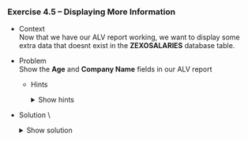 ### Exercise 4.5 – Displaying More Information

- Context \
    Now that we have our ALV report working, we want to display some extra data that doesnt exist in the **ZEXOSALARIES** database table.

- Problem \
    Show the **Age** and **Company Name** fields in our ALV report
    - Hints
      <details>
      <summary>Show hints</summary>

       * Create a new structure that can hold all the fields that we want to display and then use that new structure to create an internal table that you can pass to the display form we made earlier.
      </details>
- Solution \

    <details>
    <summary> Show solution </summary>
    Let's start by creating our new structure
    We're going to call it **ZTLISTE_SALARIES_FULL**

    ![Full](https://github.com/Fabeure/ABAP-Initiation/blob/main/Images/Full.png?raw=true)

    Next, let's add a few data declarations for our new internal table that will hold all the relevant information we want to show in our ALV report


    ```abap
        DATA: WS_LISTE_SALARIES_FULL TYPE TABLE OF ZTLISTE_SALARIES_FULL,
              LS_SALARIES_FULL       TYPE ZTLISTE_SALARIES_FULL.
    ```

    Let's make a form responsible for filling our **WS_LISTE_SALARIES_FULL** internal table :

    ```abap
        *&---------------------------------------------------------------------*
        *& Form fill_full
        *&---------------------------------------------------------------------*
        *& populate wt_liste_salaries_full with data from both wt_liste_salaries
        *& and wt_societes
        *&---------------------------------------------------------------------*
        *& -->  p1        text
        *& <--  p2        text
        *&---------------------------------------------------------------------*
        FORM FILL_FULL.
        CLEAR WS_LISTE_SALARIES_FULL.
        DATA : LV_BUTXT TYPE T001-BUTXT,
                DAYS     TYPE NUM2,
                MONTHS   TYPE NUM2,
                YEARS    TYPE NUM2.

        LOOP AT IT_SALARIES INTO DATA(LS_SALARIES).
            CLEAR LS_SALARIES_FULL.

            LS_SALARIES_FULL-ID_SAL = LS_SALARIES-ID_SAL.
            LS_SALARIES_FULL-PRENOM_SALARIES = LS_SALARIES-PRENOM_SALARIES.
            LS_SALARIES_FULL-ADRES_MAIL_SALARIES = LS_SALARIES-ADRES_MAIL_SALARIES.
            LS_SALARIES_FULL-SOCIETE = LS_SALARIES-SOCIETE.
            LS_SALARIES_FULL-DATE_DE_NAISSANCE = LS_SALARIES-DATE_DE_NAISSANCE.
            LS_SALARIES_FULL-VILLE = LS_SALARIES-VILLE.
            LS_SALARIES_FULL-POSTAL = LS_SALARIES-POSTAL.
            LS_SALARIES_FULL-ADRESSE = LS_SALARIES-ADRESSE.
            LS_SALARIES_FULL-NOM_SALARIES = LS_SALARIES-NOM_SALARIES.

            CALL FUNCTION 'HRCM_TIME_PERIOD_CALCULATE'
            EXPORTING
                BEGDA         = LS_SALARIES_FULL-DATE_DE_NAISSANCE
                ENDDA         = SY-DATUM
            IMPORTING
                NOYRS         = YEARS
                NOMNS         = MONTHS
                NODYS         = DAYS
            EXCEPTIONS
                INVALID_DATES = 1
                OVERFLOW      = 2
                OTHERS        = 3.


            LS_SALARIES_FULL-AGE = YEARS.

            READ TABLE IT_SOCIETE INTO DATA(LS_SOCIETES) WITH KEY BUKRS = LS_SALARIES-SOCIETE.
            IF SY-SUBRC = 0.
            LV_BUTXT = LS_SOCIETES-BUTXT.
            LS_SALARIES_FULL-BUTXT = LV_BUTXT.
            ENDIF.

            APPEND LS_SALARIES_FULL TO WS_LISTE_SALARIES_FULL.
        ENDLOOP.
        ENDFORM.
    ```

    Finally, let's modify our DISPLAY_DATA form to use our new internal table and new structure.

    ```abap
    *&---------------------------------------------------------------------*
    *& Form display_data
    *&---------------------------------------------------------------------*
    *& populate internal tables from ZEXOSALARIES and T001
    *& display alv usign LVC_FIELDCATALOG_MERGE and GRID0100->SET_TABLE_FOR_FIRST_DISPLAY
    *& CTRL+F6 to get function template
    *&---------------------------------------------------------------------*
    *& -->  p1        text *& <--  p2        text
    *&---------------------------------------------------------------------*
    FORM DISPLAY_DATA .
                DATA : GT_FCAT1   TYPE LVC_T_FCAT,  "table to hold fields
                        GS_FCAT1   LIKE LINE OF GT_FCAT1,
                        GS_LAYOUT1 TYPE LVC_S_LAYO. "layout of our report
                DATA : LT_EXCLUDE_FUNCTIONS TYPE UI_FUNCTIONS.

                    " initial internal table data population from database tables
                PERFORM SELECT_SALARIES.

                PERFORM SORT_SALARIES.

                PERFORM SELECT_SOCIETES.

                PERFORM FILL_FULL.



            APPEND CL_GUI_ALV_GRID=>MC_FC_LOC_INSERT_ROW TO LT_EXCLUDE_FUNCTIONS.
            APPEND CL_GUI_ALV_GRID=>MC_FC_LOC_APPEND_ROW TO LT_EXCLUDE_FUNCTIONS.
            APPEND CL_GUI_ALV_GRID=>MC_FC_LOC_PASTE TO LT_EXCLUDE_FUNCTIONS.
            APPEND CL_GUI_ALV_GRID=>MC_FC_LOC_PASTE_NEW_ROW TO LT_EXCLUDE_FUNCTIONS.

                    " fetch all fields from final internal table and merge them in GT_FCAT1 table
                    CALL FUNCTION 'LVC_FIELDCATALOG_MERGE'
                    EXPORTING
                        I_STRUCTURE_NAME = 'ZTLISTE_SALARIES_FULL'
                        I_INTERNAL_TABNAME     = 'WS_LISTE_SALARIES_FULL'
                    CHANGING
                        CT_FIELDCAT            = GT_FCAT1
                    EXCEPTIONS
                        INCONSISTENT_INTERFACE = 1
                        PROGRAM_ERROR          = 2
                        OTHERS                 = 3.
                    IF SY-SUBRC <> 0.

                    ENDIF.

                    " loop over all fields in GT_FCAT1 and edit properties accordingly
                LOOP AT GT_FCAT1 INTO DATA(GS_FCAT_ENTRY)
                    WHERE FIELDNAME = 'ADRES_MAIL_SALARIES'
                    OR FIELDNAME = 'NOM_SALARIES'.
                    GS_FCAT_ENTRY-EDIT = 'X'.
                    MODIFY GT_FCAT1 FROM GS_FCAT_ENTRY TRANSPORTING EDIT
                    WHERE FIELDNAME = 'ADRES_MAIL_SALARIES'
                    OR FIELDNAME = 'NOM_SALARIES'.
                    EXIT.
                ENDLOOP.

                GS_LAYOUT1-CWIDTH_OPT = 'X'.
                    " display alv report
                    CALL METHOD GRID001->SET_TABLE_FOR_FIRST_DISPLAY
                    EXPORTING

                        I_SAVE                        = 'A'
                        IS_LAYOUT                     = GS_LAYOUT1
                        IT_TOOLBAR_EXCLUDING          = LT_EXCLUDE_FUNCTIONS

                    CHANGING
                        IT_OUTTAB                     = WS_LISTE_SALARIES_FULL
                        IT_FIELDCATALOG               = GT_FCAT1

                    EXCEPTIONS
                        INVALID_PARAMETER_COMBINATION = 1
                        PROGRAM_ERROR                 = 2
                        TOO_MANY_LINES                = 3
                        OTHERS                        = 4.
                    IF SY-SUBRC <> 0.

                    ENDIF.
                    " register edit events on grid to propagate to internal table
            CALL METHOD GRID001->REGISTER_EDIT_EVENT
                EXPORTING
                I_EVENT_ID = CL_GUI_ALV_GRID=>MC_EVT_MODIFIED.

            ENDFORM.
    ```

    Our final ALV report should look like this now


    ![Full_Report](https://github.com/Fabeure/ABAP-Initiation/blob/main/Images/Full_Report.png?raw=true)

    </details>


